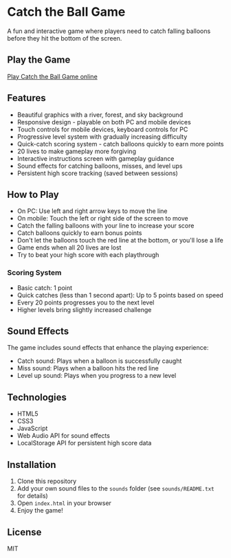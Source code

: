 # Catch the Ball Game

A fun and interactive game where players need to catch falling balloons before they hit the bottom of the screen.

## Play the Game

[Play Catch the Ball Game online]( https://nihal27055.github.io/catch-the-ball/)

## Features
- Beautiful graphics with a river, forest, and sky background
- Responsive design - playable on both PC and mobile devices
- Touch controls for mobile devices, keyboard controls for PC
- Progressive level system with gradually increasing difficulty
- Quick-catch scoring system - catch balloons quickly to earn more points
- 20 lives to make gameplay more forgiving
- Interactive instructions screen with gameplay guidance
- Sound effects for catching balloons, misses, and level ups
- Persistent high score tracking (saved between sessions)

## How to Play
- On PC: Use left and right arrow keys to move the line
- On mobile: Touch the left or right side of the screen to move
- Catch the falling balloons with your line to increase your score
- Catch balloons quickly to earn bonus points
- Don't let the balloons touch the red line at the bottom, or you'll lose a life
- Game ends when all 20 lives are lost
- Try to beat your high score with each playthrough

### Scoring System
- Basic catch: 1 point
- Quick catches (less than 1 second apart): Up to 5 points based on speed
- Every 20 points progresses you to the next level
- Higher levels bring slightly increased challenge

## Sound Effects
The game includes sound effects that enhance the playing experience:
- Catch sound: Plays when a balloon is successfully caught
- Miss sound: Plays when a balloon hits the red line
- Level up sound: Plays when you progress to a new level

## Technologies
- HTML5
- CSS3
- JavaScript
- Web Audio API for sound effects
- LocalStorage API for persistent high score data

## Installation
1. Clone this repository
2. Add your own sound files to the `sounds` folder (see `sounds/README.txt` for details)
3. Open `index.html` in your browser
4. Enjoy the game!

## License
MIT
